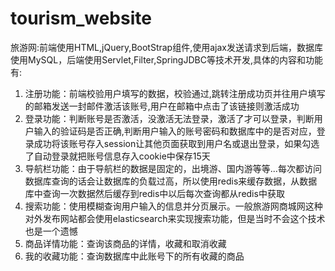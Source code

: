 # tourism_website
旅游网:前端使用HTML,jQuery,BootStrap组件,使用ajax发送请求到后端，数据库使用MySQL，后端使用Servlet,Filter,SpringJDBC等技术开发,具体的内容和功能有:
1. 注册功能：前端校验用户填写的数据，校验通过,跳转注册成功页并往用户填写的邮箱发送一封邮件激活该账号,用户在邮箱中点击了该链接则激活成功
2. 登录功能：判断账号是否激活，没激活无法登录，激活了才可以登录，判断用户输入的验证码是否正确,判断用户输入的账号密码和数据库中的是否对应，登录成功将该账号存入session让其他页面获取到用户名或退出登录，如果勾选了自动登录就把账号信息存入cookie中保存15天
3. 导航栏功能：由于导航栏的数据是固定的，出境游、国内游等等...每次都访问数据库查询的话会让数据库的负载过高，所以使用redis来缓存数据，从数据库中查询一次数据然后缓存到redis中以后每次查询都从redis中获取
4. 搜索功能：使用模糊查询用户输入的信息并分页展示。一般旅游网商城网这种对外发布网站都会使用elasticsearch来实现搜索功能，但是当时不会这个技术也是一个遗憾
5. 商品详情功能：查询该商品的详情，收藏和取消收藏
6. 我的收藏功能：查询数据库中此账号下的所有收藏的商品
